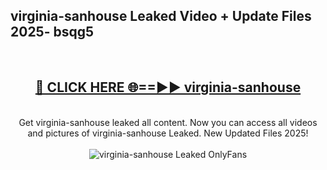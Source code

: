 <h2>virginia-sanhouse Leaked Video + Update Files 2025- bsqg5</h2>
<br>
<div align="center">
<h2><a href="https://libra.edu.pl?virginia-sanhouse" rel="nofollow">🔴 CLICK HERE 🌐==►► virginia-sanhouse</a></h2>
<br>
Get virginia-sanhouse leaked all content. Now you can access all videos and pictures of virginia-sanhouse Leaked. New Updated Files 2025!
<br>
<br>
<a href="https://libra.edu.pl?virginia-sanhouse" rel="nofollow" data-target="animated-image.originalLink"><img src="https://i.ibb.co.com/WyWwxjT/player-gif2.gif" alt="virginia-sanhouse Leaked OnlyFans" style="max-width: 100%; display: inline-block;" data-target="animated-image.originalImage"></a>
</div>
<br>